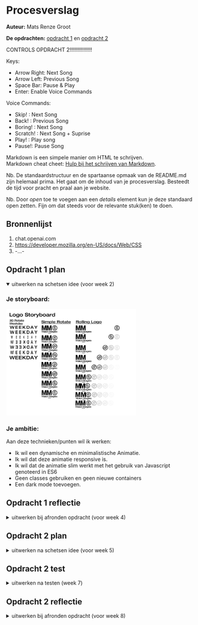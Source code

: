 # Procesverslag
**Auteur:** Mats Renze Groot

**De opdrachten:** [opdracht 1](opdracht1/index.html) en [opdracht 2](opdracht2/index.html)


CONTROLS OPDRACHT 2!!!!!!!!!!!!!!!

Keys:
- Arrow Right: Next Song
- Arrow Left: Previous Song
- Space Bar: Pause & Play
- Enter: Enable Voice Commands

Voice Commands:
- Skip! : Next Song
- Back! : Previous Song
- Boring! : Next Song
- Scratch! : Next Song + Suprise
- Play! : Play song
- Pause!: Pause Song


Markdown is een simpele manier om HTML te schrijven.  
Markdown cheat cheet: [Hulp bij het schrijven van Markdown](https://github.com/adam-p/markdown-here/wiki/Markdown-Cheatsheet).

Nb. De standaardstructuur en de spartaanse opmaak van de README.md zijn helemaal prima. Het gaat om de inhoud van je procesverslag. Besteedt de tijd voor pracht en praal aan je website.

Nb. Door *open* toe te voegen aan een *details* element kun je deze standaard open zetten. Fijn om dat steeds voor de relevante stuk(ken) te doen.



## Bronnenlijst
  1. chat.openai.com
  2. https://developer.mozilla.org/en-US/docs/Web/CSS
  3. -...-



## Opdracht 1 plan

<details open>
  <summary>uitwerken na schetsen idee (voor week 2)</summary>


  ### Je storyboard:
  <img src="readme-images/Logo Storyboard.png" width="350px" alt="storyboard voor opdracht 1">


  ### Je ambitie: 
  Aan deze technieken/punten wil ik werken:
  - Ik wil een dynamische en minimalistische Animatie.
  - Ik wil dat deze animatie responsive is.
  - Ik wil dat de animatie slim werkt met het gebruik van Javascript genoteerd in ES6
  - Geen classes gebruiken en geen nieuwe containers
  - Een dark mode toevoegen.
 
</details>



## Opdracht 1 reflectie

<details>
  <summary>uitwerken bij afronden opdracht (voor week 4)</summary>


  ### Je uitkomst - karakteristiek screenshot(s):
  <div style="display:flex; justify-content:space-between; box-shadow: 2px 2px 4px #ffffff;">
  <img src="readme-images/SS-FvD-LightMode.png" width="375px" alt="uitomst opdracht 1">
 <img src="readme-images/SS-Fvd-DarkMode.png" width="375px" alt="uitomst opdracht 1">
  </div>
  
  ### Dit ging goed/Heb ik geleerd: 
  Korte omschrijving met plaatje(s)
  
  Op de regel met Maison Margiela zit een scroll animatie. De grenzen van deze animatie worden bepaald door een overflow. Ik had deze overflow eerst op de parent container staan, de h1, maar dit had helaas ook invloed op de animatie van het cijfertje. Die verdween namelijk, omdat deze buiten de breedte en in een latere iteratie de hoogte van de container bewoog tijdens zijn animatie. Ik heb dit gelukkig kunnen oplossen door middel van Javascript. Ik heb namelijk gebruik gemaakt van een combinatie van de Animationend eventlistener, een SetTimeout en een beetje DOM manipulatie om ervoor te zorgen dat de scroll animatie en de overflow die daar bij hoort pas afspelen nadat de animatie van het cijfertje eindigt.
  <br>

  <img src="readme-images/SS-FvD-JS.png" width="375px" alt="Javascript Screenshot">


  ### Dit was lastig/Is niet gelukt:
  <br>
  Het gebruik van keyframes was eerst nog erg onintuitief voor mij, omdat je werkt met een een begin en eindresultaat gekoppeld aan bepaalde waarde in procenten. Alles tussen deze specifieke punten wordt automatisch geanimeerd, waardoor het voor mij soms nog wat verwarrend was. Ook was het gebruiken van meerdere transforms soms moeilijk omdat deze dan verkeerd genoteerd had in mijn CSS. Gelukkig heb ik dit later onder de knie gekregen.\
  
  
  
  </details>
 

## Opdracht 2 plan

<details>
  <summary>uitwerken na schetsen idee (voor week 5)</summary>


  ### Je ontwerp:
  <img src="readme-images/Revolve _ Iphone _ Menu Open.png" width="190px" alt="ontwerp opdracht 2">

  <img src="readme-images/Revolve _ Iphone _ Menu Closed.png" width="190px" alt="ontwerp opdracht 2">
  
<img src="readme-images/Revolve _ Laptop _ Menu-1.png" width="420px" alt="ontwerp opdracht 2">

  ### Je ambitie: 
  Aan deze technieken/punten wil ik werken:
  - Ik wil Meerder files kunnen opslaan en oproepen gebaseerd op user input.
  - Ik wil dat ik animaties af kan laten spelen als feedback.
  - Ik wil dat Kan kiezen welke nummer hij af wilt spelen.
  - meerdere vormen van interactie.
  - ...
</details>



## Opdracht 2 test

<details>
  <summary>uitwerken na testen (week 7)</summary>

  Neem minimaal 5 bevindingen op:



  ### Bevinding 1:


Responsivess op grotere Iphones (12 pro max >) laat de laptop layout zien ook als het scherm rechtop staat.

  #### oplossing:

Ik heb het minimum break point verhoogd van 400px naar 450px. 

  ### Bevinding 2:

  Voice commands zorgde voor veel crashes en performance issues op IOS devices. 

  #### oplossing:

  Ik heb de functie van de Voice Control functionaliteit nu in een keydown functie gezet. Deze functionaliteit is nu dus alleen beschikbaar op desktop 
  devices. De gebruiker moet nu op de enter knop drukken om Voice control (tijdelijk) aan te zetten. Ik heb er ook voor gekozen om het tijdelijke aspect te
  behouden om de VoiceRecognition anders te veel perfomance vraagt.


  ### Bevinding 3:

Het werkent maken van de skip forward and skip backward buttons.

  #### oplossing:

  Ik heb alle tracks in de array een specifieke waarde gegeven op basis van de numerieke volgorde waarin zij staan. 

Met gebruik van if else statements wordt er met javascript gekeken naar de waarde van de huidige track en op basis van user input wordt er dan +1 toegevoegd aan de track value. Dit gebeurd als de gebruiker op de skipForward button drukt. Deze hogere waarde staat dan gelijk aan de volgende track en deze wordt dan afgespeeld. Hetzelfde principe werkt ook voor de skipBackward, maar inplaats van + 1 doen we - 1.

 ### Bevinding 4:

 Display:grid voor responsiveness gebruiken.

  #### oplossing:

Ik had veel moeite met het overzetten van de layout naar de desktop versie van het ontwerp, ik gebruikte eerst eigenlijk alleen maar flexbox, maar na wat hulp 
van Sanne is mijn gridhaat nu volledig verdwenen. Met grid heb ik mijn pagina in vier secties verdeeld en op basis van de grootte van de viewport heeft elke sectie een aangegeven plek op het grid. Dit heeft gezorg voor een veel netter ontwerp en logischere CSS.

 ### Bevinding 5:

Specifity van CSS Selectoren verbeteren, omdat deze vaak door een eerdere selectoren werden overruled.

#### oplossing:

Ik ben naar Sanne toegestapt om te vragen hoe ik dit probleem moet oplossen ik heb met name geleerd over de de direct parent selector ">" en dat je een class kan combineren met een section:nth-of-type(n) of dergelijke om zo een krachtigere selector te hebben.
  
</details>



## Opdracht 2 reflectie

<details>
  <summary>uitwerken bij afronden opdracht (voor week 8)</summary>

  ### Je uitkomst - karakteristiek screenshot(s):
  <img src="readme-images/Menu_closed_Iphone.png" width="185px" alt="uitkomst opdracht 2">
<img src="readme-images/Menu_open_Iphone.png" width="185px" alt="top">
<img src="readme-images/Desktop_Full.png" width="375px" alt="top">

  ### Dit ging goed/Heb ik geleerd: 

<img src="readme-images/Desktop_Full.png" width="375px" alt="top">

- Het gebruik maken van grid voor positioning and responsiveness.
- Het Gebruik maken van een API voor voice recognition en controls
- If Else statements gebruiken om door een array te navigeren.
- Dom manipulatie op basis van items binnen een Array
- Inheritance van CSS selectoren
- Dom manipulatie voor user Feedback


  ### Dit was lastig/Is niet gelukt:

Het mogelijk maken van voice commands op mobile devices. De performance impact van VC was te groot en liet de website te vaak crashen 
om het er in te houden. Ik wou het nog mogelijk maken door gebruik te maken van de "DeviceMotionEvent" maar de kreeg ik helaas niet aan de praat.

<img src="readme-images/Menu_closed_Iphone.png" width="185px" alt="uitkomst opdracht 2">

</details>
